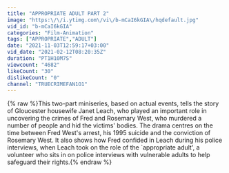 ```yaml
---
title: "APPROPRIATE ADULT PART 2"
image: "https:\/\/i.ytimg.com\/vi\/b-mCaI6kGIA\/hqdefault.jpg"
vid_id: "b-mCaI6kGIA"
categories: "Film-Animation"
tags: ["APPROPRIATE","ADULT"]
date: "2021-11-03T12:59:17+03:00"
vid_date: "2021-02-12T08:20:35Z"
duration: "PT1H10M7S"
viewcount: "4682"
likeCount: "30"
dislikeCount: "0"
channel: "TRUECRIMEFAN1O1"
---
```

{% raw %}This two-part miniseries, based on actual events, tells the story of Gloucester housewife Janet Leach, who played an important role in uncovering the crimes of Fred and Rosemary West, who murdered a number of people and hid the victims' bodies. The drama centres on the time between Fred West's arrest, his 1995 suicide and the conviction of Rosemary West. It also shows how Fred confided in Leach during his police interviews, when Leach took on the role of the `appropriate adult', a volunteer who sits in on police interviews with vulnerable adults to help safeguard their rights.{% endraw %}
